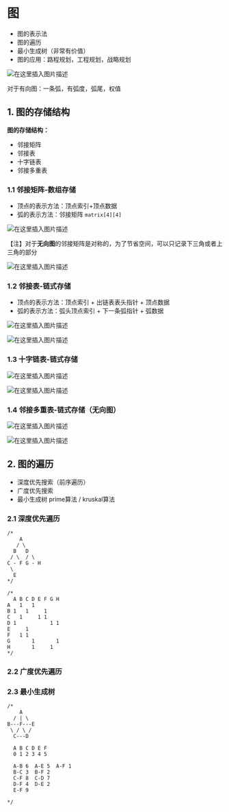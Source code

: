 # 图

- 图的表示法
- 图的遍历
- 最小生成树（非常有价值）
- 图的应用：路程规划，工程规划，战略规划

![在这里插入图片描述](note.assets/567c8fdad6cc5dc62ca2b20a36cafbd1.png)

对于有向图：一条弧，有弧度，弧尾，权值

## 1. 图的存储结构

**图的存储结构：**

* 邻接矩阵
* 邻接表
* 十字链表
* 邻接多重表

### 1.1 邻接矩阵-数组存储

* 顶点的表示方法：顶点索引+顶点数据
* 弧的表示方法：邻接矩阵 `matrix[4][4]`

![在这里插入图片描述](note.assets/c87ac2b389c9c20e9dd8df76844fa1d0.png)

【注】对于**无向图**的邻接矩阵是对称的，为了节省空间，可以只记录下三角或者上三角的部分

![在这里插入图片描述](note.assets/ab7b6914182ffd7fd1bf9b2bbf43ea3c.png)

### 1.2 邻接表-链式存储

* 顶点的表示方法：顶点索引 + 出链表表头指针 + 顶点数据
* 弧的表示方法：弧头顶点索引 + 下一条弧指针 + 弧数据

![在这里插入图片描述](note.assets/0005bb5085c9db23b1e29e1bf072c957.png)

![在这里插入图片描述](note.assets/a63172d508ee1039471ec6c171c31771.png)

### 1.3 十字链表-链式存储

![在这里插入图片描述](note.assets/02073d307c4ab96f3155e1ce796b0390.png)

![在这里插入图片描述](note.assets/4d47ca48b445ae63de6bd4a4d20f3e15.png)

### 1.4 邻接多重表-链式存储（无向图）

![在这里插入图片描述](note.assets/7b0f5e01d3fd2714e6a0eb474299bb94.png)

![在这里插入图片描述](note.assets/39f48c952571d172877967de059c40eb.png)

## 2. 图的遍历

- 深度优先搜索（前序遍历）
- 广度优先搜索
- 最小生成树 prime算法 / kruskal算法

### 2.1 深度优先遍历

```
/*
    A
   / \
  B   D
 / \  / \
C - F G - H
 \
  E
*/

/*
  A B C D E F G H
A   1   1
B 1   1     1
C   1     1 1
D 1           1 1
E     1     
F   1 1
G       1       1
H       1     1
*/
```



### 2.2 广度优先遍历

### 2.3 最小生成树

```
/*
    A
  / | \
B---F---E
 \ / \ /
  C---D

  A B C D E F
  0 1 2 3 4 5 

  A-B 6  A-E 5  A-F 1
  B-C 3  B-F 2
  C-F 8  C-D 7
  D-F 4  D-E 2
  E-F 9 
   
*/
```



